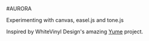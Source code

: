 #AURORA

Experimenting with canvas, easel.js and tone.js

Inspired by WhiteVinyl Design's amazing [Yume](http://unseen-music.com/yume/) project.
